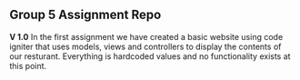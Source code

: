 ## Group 5 Assignment Repo

**V 1.0** 
In the first assignment we have created a basic website using code igniter that uses
models, views and controllers to display the contents of our resturant. Everything is
hardcoded values and no functionality exists at this point.


